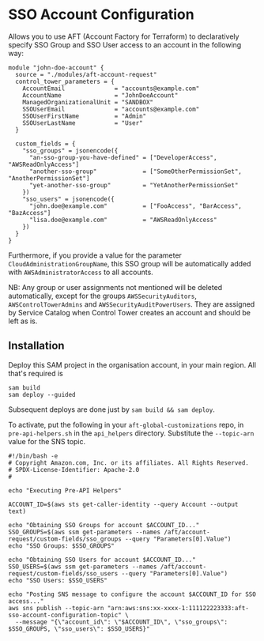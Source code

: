 # SSO Account Configuration

Allows you to use AFT (Account Factory for Terraform) to declaratively specify SSO Group and
SSO User access to an account in the following way:

```
module "john-doe-account" {
  source = "./modules/aft-account-request"
  control_tower_parameters = {
    AccountEmail              = "accounts@example.com"
    AccountName               = "JohnDoeAccount"                                
    ManagedOrganizationalUnit = "SANDBOX"  
    SSOUserEmail              = "accounts@example.com"
    SSOUserFirstName          = "Admin"
    SSOUserLastName           = "User"
  }

  custom_fields = {
    "sso_groups" = jsonencode({
      "an-sso-group-you-have-defined" = ["DeveloperAccess", "AWSReadOnlyAccess"]
      "another-sso-group"             = ["SomeOtherPermissionSet", "AnotherPermissionSet"]
      "yet-another-sso-group"         = "YetAnotherPermissionSet"
    })
    "sso_users" = jsonencode({
      "john.doe@example.com"          = ["FooAccess", "BarAccess", "BazAccess"]
      "lisa.doe@example.com"          = "AWSReadOnlyAccess"
    })
  }
}
```

Furthermore, if you provide a value for the parameter `CloudAdministrationGroupName`, this
SSO group will be automatically added with `AWSAdministratorAccess` to all accounts.

NB: Any group or user assignments not mentioned will be deleted automatically, except for
the groups `AWSSecurityAuditors`, `AWSControlTowerAdmins` and `AWSSecurityAuditPowerUsers`. 
They are assigned by Service Catalog when Control Tower creates an account and should be 
left as is.


## Installation

Deploy this SAM project in the organisation account, in your main region. All that's required
is
```
sam build
sam deploy --guided
```
Subsequent deploys are done just by `sam build && sam deploy`.

To activate, put the following in your `aft-global-customizations` repo, in `pre-api-helpers.sh`
in the `api_helpers` directory. Substitute the `--topic-arn` value for the SNS topic.

```
#!/bin/bash -e
# Copyright Amazon.com, Inc. or its affiliates. All Rights Reserved.
# SPDX-License-Identifier: Apache-2.0
#

echo "Executing Pre-API Helpers"

ACCOUNT_ID=$(aws sts get-caller-identity --query Account --output text)

echo "Obtaining SSO Groups for account $ACCOUNT_ID..."
SSO_GROUPS=$(aws ssm get-parameters --names /aft/account-request/custom-fields/sso_groups --query "Parameters[0].Value")
echo "SSO Groups: $SSO_GROUPS"

echo "Obtaining SSO Users for account $ACCOUNT_ID..."
SSO_USERS=$(aws ssm get-parameters --names /aft/account-request/custom-fields/sso_users --query "Parameters[0].Value")
echo "SSO Users: $SSO_USERS"

echo "Posting SNS message to configure the account $ACCOUNT_ID for SSO access..."
aws sns publish --topic-arn "arn:aws:sns:xx-xxxx-1:111122223333:aft-sso-account-configuration-topic" \
  --message "{\"account_id\": \"$ACCOUNT_ID\", \"sso_groups\": $SSO_GROUPS, \"sso_users\": $SSO_USERS}"
```
